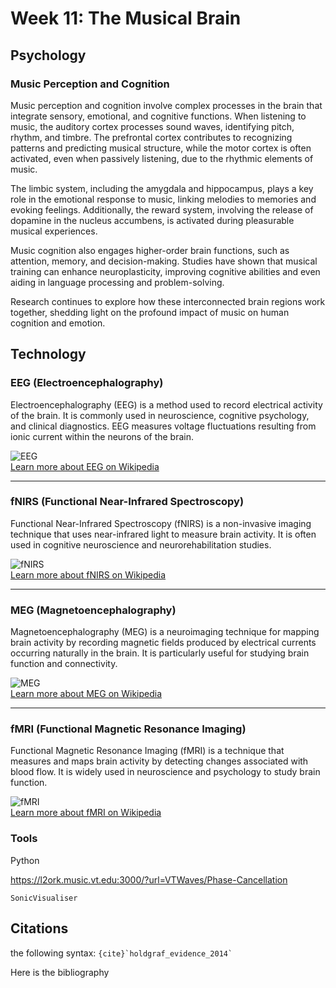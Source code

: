# Week 11: The Musical Brain



## Psychology

### Music Perception and Cognition

Music perception and cognition involve complex processes in the brain that integrate sensory, emotional, and cognitive functions. When listening to music, the auditory cortex processes sound waves, identifying pitch, rhythm, and timbre. The prefrontal cortex contributes to recognizing patterns and predicting musical structure, while the motor cortex is often activated, even when passively listening, due to the rhythmic elements of music.

The limbic system, including the amygdala and hippocampus, plays a key role in the emotional response to music, linking melodies to memories and evoking feelings. Additionally, the reward system, involving the release of dopamine in the nucleus accumbens, is activated during pleasurable musical experiences.

Music cognition also engages higher-order brain functions, such as attention, memory, and decision-making. Studies have shown that musical training can enhance neuroplasticity, improving cognitive abilities and even aiding in language processing and problem-solving.

Research continues to explore how these interconnected brain regions work together, shedding light on the profound impact of music on human cognition and emotion.


## Technology

### EEG (Electroencephalography)

Electroencephalography (EEG) is a method used to record electrical activity of the brain. It is commonly used in neuroscience, cognitive psychology, and clinical diagnostics. EEG measures voltage fluctuations resulting from ionic current within the neurons of the brain.


![EEG](https://upload.wikimedia.org/wikipedia/commons/3/39/EEG_recording.jpg)  
[Learn more about EEG on Wikipedia](https://en.wikipedia.org/wiki/Electroencephalography)

---

### fNIRS (Functional Near-Infrared Spectroscopy)

Functional Near-Infrared Spectroscopy (fNIRS) is a non-invasive imaging technique that uses near-infrared light to measure brain activity. It is often used in cognitive neuroscience and neurorehabilitation studies.

![fNIRS](https://commons.wikimedia.org/wiki/File:FNIRS.jpg)  
[Learn more about fNIRS on Wikipedia](https://en.wikipedia.org/wiki/Functional_near-infrared_spectroscopy)

---

### MEG (Magnetoencephalography)

Magnetoencephalography (MEG) is a neuroimaging technique for mapping brain activity by recording magnetic fields produced by electrical currents occurring naturally in the brain. It is particularly useful for studying brain function and connectivity.

![MEG](https://commons.wikimedia.org/wiki/File:MEG_Instrument.jpg)  
[Learn more about MEG on Wikipedia](https://en.wikipedia.org/wiki/Magnetoencephalography)

---

### fMRI (Functional Magnetic Resonance Imaging)

Functional Magnetic Resonance Imaging (fMRI) is a technique that measures and maps brain activity by detecting changes associated with blood flow. It is widely used in neuroscience and psychology to study brain function.

![fMRI](https://commons.wikimedia.org/wiki/File:FMRI_Scan.jpg)  
[Learn more about fMRI on Wikipedia](https://en.wikipedia.org/wiki/Functional_magnetic_resonance_imaging)


### Tools

Python

https://l2ork.music.vt.edu:3000/?url=VTWaves/Phase-Cancellation


```{Exercise}
SonicVisualiser
```




## Citations

the following syntax: `` {cite}`holdgraf_evidence_2014` `` 

Here is the bibliography


```{bibliography}
```
